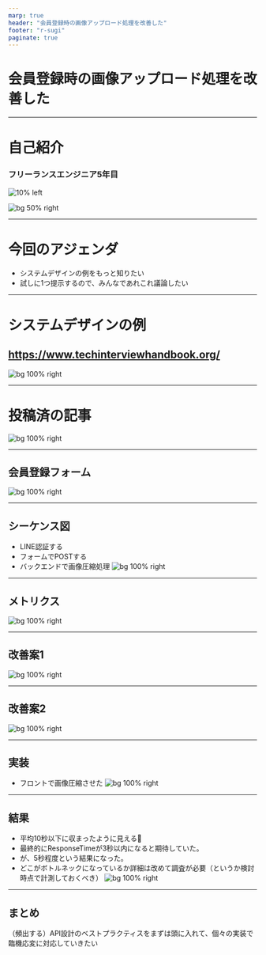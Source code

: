 ```yaml
---
marp: true
header: "会員登録時の画像アップロード処理を改善した"
footer: "r-sugi"
paginate: true
---
```

<!-- タイトル: 10秒以内 -->
# 会員登録時の画像アップロード処理を改善した

---
<!-- 自己紹介: 10秒以内 -->
<!-- 先に自己紹介します。r-sugiと言います -->
# 自己紹介

### フリーランスエンジニア5年目
![10% left](../../assets/images/social-account.png)

![bg 50% right](../../assets/images/zenn-icon.jpeg)

---
# 今回のアジェンダ
<!-- #　記事の一部抜粋: 10秒以内 -->
- システムデザインの例をもっと知りたい
- 試しに1つ提示するので、みんなであれこれ議論したい

---
# システムデザインの例
<!-- #　記事の一部抜粋: 15秒以内 -->
## https://www.techinterviewhandbook.org/

![bg 100% right](./a_4.png)

---
<!-- 前提として、記事を投稿済です。 -->
<!-- # 記事のサマリー: 15秒以内 -->
# 投稿済の記事
![bg 100% right](./a_1.png)

---
<!-- # 記事のサマリー: 15秒以内 -->
## 会員登録フォーム
![bg 100% right](./a_2.png)

---
<!-- # 記事のサマリー: 15秒以内 -->
## シーケンス図
- LINE認証する
- フォームでPOSTする
- バックエンドで画像圧縮処理
![bg 100% right](./a_5.png)

---
<!-- # 記事のサマリー: 15秒以内 -->
## メトリクス
![bg 100% right](./a_6.png)

---
<!-- # 記事のサマリー: 15秒以内 -->
## 改善案1
![bg 100% right](./a_7.png)

---
<!-- # 記事のサマリー: 15秒以内 -->
## 改善案2
![bg 100% right](./a_8.png)

---
<!-- # 記事のサマリー: 15秒以内 -->
## 実装
- フロントで画像圧縮させた
![bg 100% right](./a_9.png)

---
<!-- # 記事のサマリー: 15秒以内 -->
## 結果
- 平均10秒以下に収まったように見える🚀
- 最終的にResponseTimeが3秒以内になると期待していた。
- が、5秒程度という結果になった。
- どこがボトルネックになっているか詳細は改めて調査が必要（というか検討時点で計測しておくべき）
![bg 100% right](./a_10.png)

---

<!-- #　記事の一部抜粋: 30秒以内 -->
## まとめ
（頻出する）API設計のベストプラクティスをまずは頭に入れて、個々の実装で臨機応変に対応していきたい

